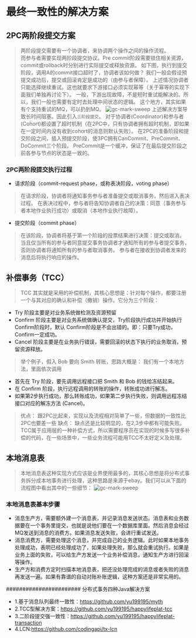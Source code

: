 # 最终一致性的解决方案
## 2PC两阶段提交方案
> 两阶段提交需要有一个协调者，来协调两个操作之间的操作流程。  
而参与者需要实现两阶段提交协议。Pre commit阶段需要锁住相关资源，commit或rollback时分别进行实际提交或释放资源。
如下图，执行到提交阶段，调用A的commit接口超时了，协调者该如何做？
我们一般会假设预提交成功后，提交或回滚肯定是成功的（由参与者保障）。
上述情况协调者只能选择继续重试。这也就要求下游接口必须实现幂等（关于幂等的实现下面我们单独再讨论下）。
一般，下游出现故障，不是短时重试能解决的。所以，我们一般也需要有定时去处理中间状态的逻辑。
这个地方，其实如果有个支持重试的MQ，可以扔到MQ。
![gc-mark-sweep](http://alldios-image.test.upcdn.net/note/distribution-2pc.jpg)
> 上述解决方案导致长时间阻塞。因此引入`三阶段提交`。
对于协调者(Coordinator)和参与者(Cohort)都设置了超时机制（在2PC中，只有协调者拥有超时机制，即如果在一定时间内没有收到cohort的消息则默认失败）。
在2PC的准备阶段和提交阶段之间，插入预提交阶段，使3PC拥有CanCommit、PreCommit、DoCommit三个阶段。
PreCommit是一个缓冲，保证了在最后提交阶段之前各参与节点的状态是一致的。

### 2PC两阶段提交执行过程
- 请求阶段（commit-request phase，或称表决阶段，voting phase）
> 在请求阶段，协调者将通知事务参与者准备提交或取消事务，然后进入表决过程。
在表决过程中，参与者将告知协调者自己的决策：同意（事务参与者本地作业执行成功）或取消（本地作业执行故障）。
- 提交阶段（commit phase）    
> 在该阶段，协调者将基于第一个阶段的投票结果进行决策：提交或取消。
当且仅当所有的参与者同意提交事务协调者才通知所有的参与者提交事务，否则协调者将通知所有的参与者取消事务。
参与者在接收到协调者发来的消息后将执行响应的操作。

## 补偿事务（TCC）
> TCC 其实就是采用的补偿机制，其核心思想是：针对每个操作，都要注册一个与其对应的确认和补偿（撤销）操作。它分为三个阶段：
- Try 阶段主要是对业务系统做检测及资源预留
- Confirm 阶段主要是对业务系统做确认提交，Try阶段执行成功并开始执行 Confirm阶段时，默认 Confirm阶段是不会出错的。即：只要Try成功，Confirm一定成功。
- Cancel 阶段主要是在业务执行错误，需要回滚的状态下执行的业务取消，预留资源释放。

> 举个例子，假入 Bob 要向 Smith 转账，思路大概是：
我们有一个本地方法，里面依次调用
- 首先在 Try 阶段，要先调用远程接口把 Smith 和 Bob 的钱给冻结起来。
- 在 Confirm 阶段，执行远程调用的转账的操作，转账成功进行解冻。
- 如果第2步执行成功，那么转账成功，如果第二步执行失败，则调用远程冻结接口对应的解冻方法 (Cancel)。
> 优点： 跟2PC比起来，实现以及流程相对简单了一些，但数据的一致性比2PC也要差一些
缺点： 缺点还是比较明显的，在2,3步中都有可能失败。TCC属于应用层的一种补偿方式，所以需要程序员在实现的时候多写很多补偿的代码，在一些场景中，一些业务流程可能用TCC不太好定义及处理。

## 本地消息表
> 本地消息表这种实现方式应该是业界使用最多的，其核心思想是将分布式事务拆分成本地事务进行处理，这种思路是来源于ebay。我们可以从下面的流程图中看出其中的一些细节：
![gc-mark-sweep](http://alldios-image.test.upcdn.net/note/distribution-local-table.png)

### 本地消息表基本步骤
- 消息生产方，需要额外建一个消息表，并记录消息发送状态。消息表和业务数据要在一个事务里提交，也就是说他们要在一个数据库里面。然后消息会经过MQ发送到消息的消费方。如果消息发送失败，会进行重试发送。
- 消息消费方，需要处理这个消息，并完成自己的业务逻辑。此时如果本地事务处理成功，表明已经处理成功了，如果处理失败，那么就会重试执行。如果是业务上面的失败，可以给生产方发送一个业务补偿消息，通知生产方进行回滚等操作。
- 生产方和消费方定时扫描本地消息表，把还没处理完成的消息或者失败的消息再发送一遍。如果有靠谱的自动对账补账逻辑，这种方案还是非常实用的。

####################### 分布式事务四种Java解决方案
- 1.基于消息队列最终一致性：https://github.com/yu199195/myth
- 2.TCC型解决方案：https://github.com/yu199195/happylifeplat-tcc
- 3.二阶段提交强一致性：https://github.com/yu199195/happylifeplat-transaction
- 4.LCN:https://github.com/codingapi/tx-lcn